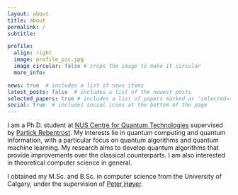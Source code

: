 ```yaml
---
layout: about
title: about
permalink: /
subtitle:

profile:
  align: right
  image: profile_pic.jpg
  image_circular: false # crops the image to make it circular
  more_info:

news: true  # includes a list of news items
latest_posts: false  # includes a list of the newest posts
selected_papers: true # includes a list of papers marked as "selected={true}"
social: true  # includes social icons at the bottom of the page
---
```


I am a Ph.D. student at [NUS Centre for Quantum Technologies](https://www.quantumlah.org/) supervised by [Partick Rebentrost](https://www.quantumlah.org/people/profile/Frank-Patrick). My interests lie in quantum computing and quantum information, with a particular focus on quantum algorithms and quantum machine learning. My research aims to develop quantum algorithms that provide improvements over the classical counterparts. I am also interested in theoretical computer science in general.

I obtained my M.Sc. and B.Sc. in computer science from the University of Calgary, under the supervision of [Peter Høyer](http://pages.cpsc.ucalgary.ca/~hoyer/).
